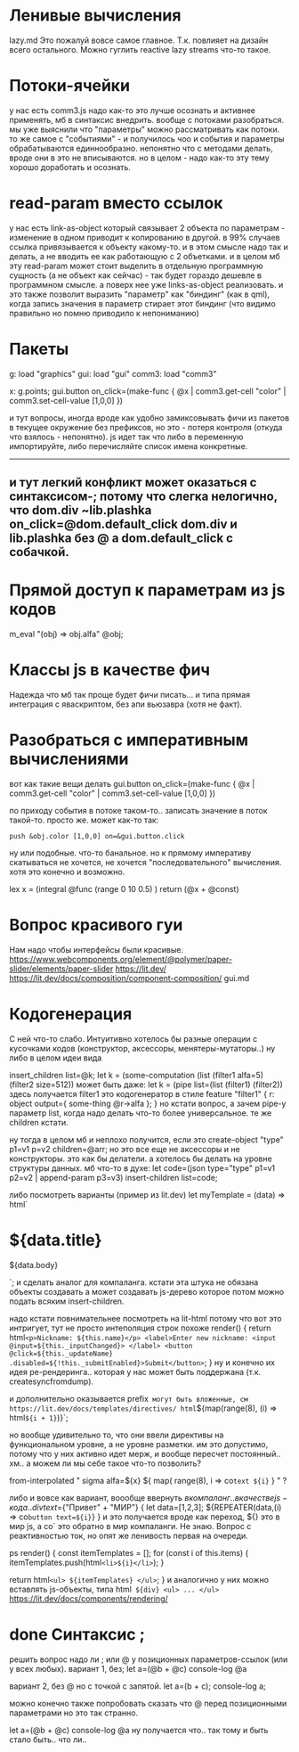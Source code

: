 # Ленивые вычисления
lazy.md
Это пожалуй вовсе самое главное. Т.к. повлияет на дизайн всего остального.
Можно гуглить reactive lazy streams что-то такое.

# Потоки-ячейки
у нас есть comm3.js надо как-то это лучше осознать и активнее применять, мб в синтаксис внедрить. вообще с потоками разобраться. мы уже выяснили что "параметры" можно рассматривать как потоки. то же самое с "событиями" - и получилось чоо и события и параметры обрабатываются единнообразно. непонятно что с методами делать, вроде они в это не вписываются. но в целом - надо как-то эту тему хорошо доработать и осознать.

# read-param вместо ссылок
у нас есть link-as-object который связывает 2 объекта по параметрам - изменение в одном приводит к копированию в другой. в 99% случаев ссылка привязывается к объекту какому-то. и в этом смысле надо так и делать, а не вводить ее как работающую с 2 объетками. и в целом мб эту read-param может стоит выделить в отдельную программную сущность (а не объект как сейчас) - так будет гораздо дешевле в программном смысле. а поверх нее уже links-as-object реализовать.
и это также позволит выразить "параметр" как "биндинг" (как в qml), когда запись значения в параметр стирает этот биндинг (что видимо правильно но помню приводило к непониманию)

# Пакеты
g: load "graphics" gui: load "gui" comm3: load "comm3"

x: g.points;
gui.button on_click=(make-func { @x | comm3.get-cell "color" | comm3.set-cell-value [1,0,0] })

и тут вопросы, иногда вроде как удобно замиксовывать фичи из пакетов в текущее окружение без префиксов,
но это - потеря контроля (откуда что взялось - непонятно). js идет так что либо в переменную импортируйте,
либо перечисляйте список имена конкретные.

---
и тут легкий конфликт может оказаться с синтаксисом-;
потому что слегка нелогично, что
dom.div ~lib.plashka on_click=@dom.default_click
dom.div и lib.plashka без @ а dom.default_click с собачкой.
-----

# Прямой доступ к параметрам из js кодов

m_eval "(obj) => obj.alfa" @obj;

# Классы js в качестве фич

Надежда что мб так проще будет фичи писать... и типа прямая интеграция с яваскриптом, без апи вьюзавра (хотя не факт).

# Разобраться с императивным вычислениями

вот как такие вещи делать
gui.button on_click=(make-func { @x | comm3.get-cell "color" | comm3.set-cell-value [1,0,0] })

по приходу события в потоке таком-то.. записать значение в поток такой-то. просто же.
может как-то так:
```
push &obj.color [1,0,0] on=&gui.button.click
```
ну или подобные. что-то банальное. но к прямому императиву скатываться не хочется, не хочется "последовательного"
вычисления. хотя это конечно и возможно.

lex x = (integral @func (range 0 10 0.5) )
return (@x + @const)

# Вопрос красивого гуи
Нам надо чтобы интерфейсы были красивые.
https://www.webcomponents.org/element/@polymer/paper-slider/elements/paper-slider
https://lit.dev/
https://lit.dev/docs/composition/component-composition/
gui.md

# Кодогенерация
С ней что-то слабо. Интуитивно хотелось бы разные операции с кусочками кодов (конструктор, аксессоры, менятеры-мутаторы..)
ну либо в целом идеи вида

insert_children list=@k;
let k = (some-computation (list (filter1 alfa=5) (filter2 size=512))
может быть даже:
let k = (pipe list=(list (filter1) (filter2))
здесь получается filter1 это кодогенератор в стиле
feature "filter1" {
  r: object output={ some-thing @r->alfa };
}
но кстати вопрос, а зачем pipe-у параметр list, когда надо делать что-то более универсальное.
те же children кстати.

ну тогда в целом мб и неплохо получится, если это create-object "type" p1=v1 p=v2 children=@arr;
но это все еще не аксессоры и не конструкторы. это как бы делатели. а хотелось бы делать на уровне структуры данных.
мб что-то в духе:
let code=(json type="type" p1=v1 p2=v2 | append-param p3=v3)
insert-children list=code;

либо посмотреть варианты (пример из lit.dev) 
let myTemplate = (data) => html`
  <h1>${data.title}</h1>
  <p>${data.body}</p>`;
и сделать аналог для компаланга.  
кстати эта штука не обязана объекты создавать а может создавать js-дерево которое потом можно подать всяким insert-children.

надо кстати повнимательнее посмотреть на lit-html потому что вот это интригует, тут не просто интеполяция строк похоже
render() {
    return html`<p>Nickname: ${this.name}</p>
        <label>Enter new nickname:
          <input @input=${this._inputChanged}>
        </label>
        <button @click=${this._updateName}
                .disabled=${!this._submitEnabled}>Submit</button>`;
  }
ну и конечно их идея ре-рендеринга.. которая у нас может быть поддержана (т.к. createsyncfromdump).

и дополнительно оказывается prefix` могут быть вложенные, см 
https://lit.dev/docs/templates/directives/
html`${map(range(8), (i) => html`${i + 1}`)}`;

но вообще удивительно то, что они ввели директивы на функциональном уровне, а не уровне разметки.
им это допустимо, потому что у них активно идет мерж, и вообще пересчет постоянный.. хм..
а можем ли мы себе такое что-то позволить?

from-interpolated "
  sigma alfa=${x}
  ${ map( range(8), i => co`text ${i}` }
"
?

либо и вовсе как вариант, воообще ввернуть ${} в компаланг.. в качестве js-кода..
div text=${"Привет" + "МИР"} {
  let data=[1,2,3];
  ${REPEATER(data,(i) => co`
    button text=${i}
  `}
}
и это получается вроде как переход, ${} это в мир js, а co` это обратно в мир компаланги.
Не знаю. Вопрос с реактивностью ток, но опят же ленивость первая на очереди.

ps
render() {
  const itemTemplates = [];
  for (const i of this.items) {
    itemTemplates.push(html`<li>${i}</li>`);
  }

  return html`
    <ul>
      ${itemTemplates}
    </ul>
  `;
}
и аналогично у них можно вставлять js-объекты, типа html` ${div} <ul> ... </ul>`
https://lit.dev/docs/components/rendering/

# done Синтаксис ;
решить вопрос надо ли ; или @ у позиционных параметров-ссылок (или у всех любых).
вариант 1, без;
let a=(@b + @c) console-log @a

вариант 2, без @ но с точкой с запятой.
let a=(b + c); console-log a;

можно конечно также попробовать сказать что @ перед позиционными параметрами но это так странно.

let a=(@b + @c) console-log @a
ну получается что.. так тому и быть стало быть.. что ли..